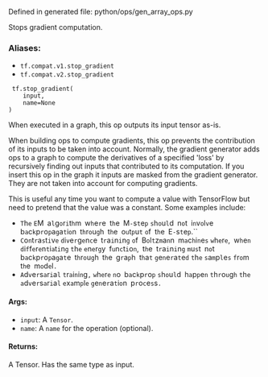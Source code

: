 
Defined in generated file: python/ops/gen_array_ops.py

Stops gradient computation.
### Aliases:
- `tf.compat.v1.stop_gradient`
- `tf.compat.v2.stop_gradient`

```
 tf.stop_gradient(
    input,
    name=None
)
```

When executed in a graph, this op outputs its input tensor as-is.

When building ops to compute gradients, this op prevents the contribution of its inputs to be taken into account. Normally, the gradient generator adds ops to a graph to compute the derivatives of a specified 'loss' by recursively finding out inputs that contributed to its computation. If you insert this op in the graph it inputs are masked from the gradient generator. They are not taken into account for computing gradients.

This is useful any time you want to compute a value with TensorFlow but need to pretend that the value was a constant. Some examples include:
- ``T``h``e`` ``E``M`` ``a``l``g``o``r``i``t``h``m`` ``w``h``e``r``e`` ``t``h``e`` ``M``-``s``t``e``p`` ``s``h``o``u``l``d`` ``n``o``t`` ``i``n``v``o``l``v``e`` ``b``a``c``k``p``r``o``p``a``g``a``t``i``o``n`` ``t``h``r``o``u``g``h`` ``t``h``e`` ``o``u``t``p``u``t`` ``o``f`` ``t``h``e`` ``E``-``s``t``e``p``.``
- ``C``o``n``t``r``a``s``t``i``v``e`` ``d``i``v``e``r``g``e``n``c``e`` ``t``r``a``i``n``i``n``g`` ``o``f`` ``B``o``l``t``z``m``a``n``n`` ``m``a``c``h``i``n``e``s`` ``w``h``e``r``e``,`` ``w``h``e``n`` ``d``i``f``f``e``r``e``n``t``i``a``t``i``n``g`` ``t``h``e`` ``e``n``e``r``g``y`` ``f``u``n``c``t``i``o``n``,`` ``t``h``e`` ``t``r``a``i``n``i``n``g`` ``m``u``s``t`` ``n``o``t`` ``b``a``c``k``p``r``o``p``a``g``a``t``e`` ``t``h``r``o``u``g``h`` ``t``h``e`` ``g``r``a``p``h`` ``t``h``a``t`` ``g``e``n``e``r``a``t``e``d`` ``t``h``e`` ``s``a``m``p``l``e``s`` ``f``r``o``m`` ``t``h``e`` ``m``o``d``e``l``.``
- ``A``d``v``e``r``s``a``r``i``a``l`` ``t``r``a``i``n``i``n``g``,`` ``w``h``e``r``e`` ``n``o`` ``b``a``c``k``p``r``o``p`` ``s``h``o``u``l``d`` ``h``a``p``p``e``n`` ``t``h``r``o``u``g``h`` ``t``h``e`` ``a``d``v``e``r``s``a``r``i``a``l`` ``e``x``a``m``p``l``e`` ``g``e``n``e``r``a``t``i``o``n`` ``p``r``o``c``e``s``s``.``
#### Args:
- `input`: A `Tensor`.
- `name`: A `name` for the operation (optional).
#### Returns:

A Tensor. Has the same type as input.
